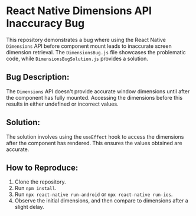 # React Native Dimensions API Inaccuracy Bug

This repository demonstrates a bug where using the React Native `Dimensions` API before component mount leads to inaccurate screen dimension retrieval. The `DimensionsBug.js` file showcases the problematic code, while `DimensionsBugSolution.js` provides a solution.

## Bug Description:
The `Dimensions` API doesn't provide accurate window dimensions until after the component has fully mounted. Accessing the dimensions before this results in either undefined or incorrect values. 

## Solution:
The solution involves using the `useEffect` hook to access the dimensions after the component has rendered.  This ensures the values obtained are accurate.

## How to Reproduce:
1. Clone the repository.
2. Run `npm install`.
3. Run `npx react-native run-android` or `npx react-native run-ios`.
4. Observe the initial dimensions, and then compare to dimensions after a slight delay. 